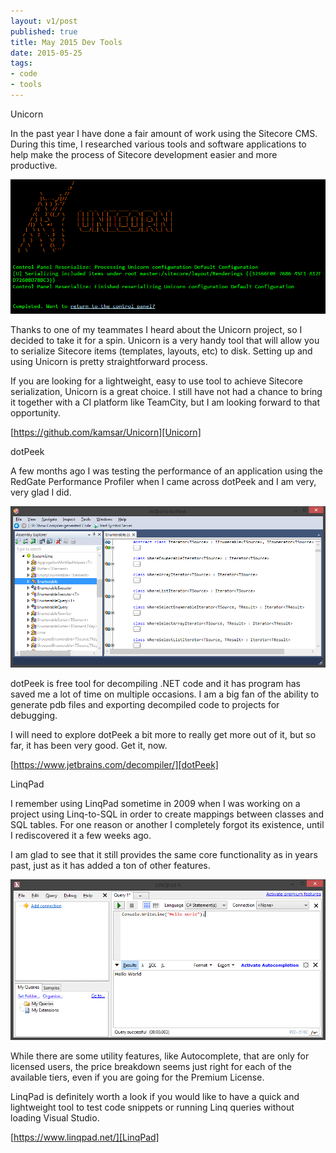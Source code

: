 ```yaml
---
layout: v1/post
published: true
title: May 2015 Dev Tools
date: 2015-05-25
tags:
- code
- tools
---
```

[Unicorn]: https://github.com/kamsar/Unicorn "Unicorn @ Git"
[dotPeek]: https://www.jetbrains.com/decompiler/ "dotPeek"
[LinqPad]: https://www.linqpad.net/ "LinqPad"

<p class="subtitle-large">Unicorn</p>

In the past year I have done a fair amount of work using the Sitecore CMS. During this time, I researched various tools and software applications to help make the process of Sitecore development easier and more productive.

<img class="center-block img-responsive lazyload" src="/assets/150525/unicorn.jpg" alt="Unicorn" />

Thanks to one of my teammates I heard about the Unicorn project, so I decided to take it for a spin. Unicorn is a very handy tool that will allow you to serialize Sitecore items (templates, layouts, etc) to disk. Setting up and using Unicorn is pretty straightforward process.

<!--more-->

If you are looking for a lightweight, easy to use tool to achieve Sitecore serialization, Unicorn is a great choice. I still have not had a chance to bring it together with a CI platform like TeamCity, but I am looking forward to that opportunity.

[https://github.com/kamsar/Unicorn][Unicorn]

<p class="subtitle-large">dotPeek</p>

A few months ago I was testing the performance of an application using the RedGate Performance Profiler when I came across dotPeek and I am very, very glad I did.

<img class="center-block img-responsive lazyload" src="/assets/150525/dotpeek.jpg" alt="dotPeek" />

dotPeek is free tool for decompiling .NET code and it has program has saved me a lot of time on multiple occasions. I am a big fan of the ability to generate pdb files and exporting decompiled code to projects for debugging.

I will need to explore dotPeek a bit more to really get more out of it, but so far, it has been very good. Get it, now.

[https://www.jetbrains.com/decompiler/][dotPeek]

<p class="subtitle-large">LinqPad</p>

I remember using LinqPad sometime in 2009 when I was working on a project using Linq-to-SQL in order to create mappings between classes and SQL tables. For one reason or another I completely forgot its existence, until I rediscovered it a few weeks ago.

I am glad to see that it still provides the same core functionality as in years past, just as it has added a ton of other features.

<img class="center-block img-responsive lazyload" src="/assets/150525/linqpad.jpg" alt="LinqPad" />

While there are some utility features, like Autocomplete, that are only for licensed users, the price breakdown seems just right for each of the available tiers, even if you are going for the Premium License.

LinqPad is definitely worth a look if you would like to have a quick and lightweight tool to test code snippets or running Linq queries without loading Visual Studio.

[https://www.linqpad.net/][LinqPad]